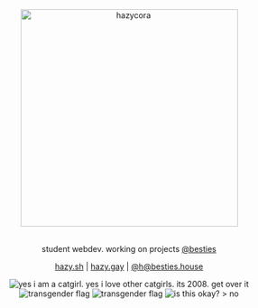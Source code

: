 <div align="center">
<img width="385" alt="hazycora" src="https://git.gay/h/.profile/raw/branch/main/hazycora-paper.png" />
</div>
<br/>

<div align="center">

student webdev. working on projects [@besties](https://git.gay/besties)

</div>


<div align="center">

[hazy.sh](https://hazy.sh) | [hazy.gay](https://hazy.gay) | [@h@besties.house](https://besties.house/@h)

![yes i am a catgirl. yes i love other catgirls. its 2008. get over it](https://git.gay/h/.profile/raw/branch/main/stamps/catgirl.png)
![transgender flag](https://git.gay/h/.profile/raw/branch/main/stamps/trans.png)
![transgender flag](https://git.gay/h/.profile/raw/branch/main/stamps/138-cutebunny.png)
![is this okay? > no](https://git.gay/h/.profile/raw/branch/main/stamps/is-this-okay.gif)

</div>
